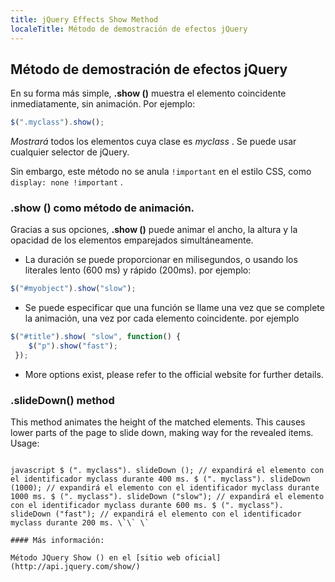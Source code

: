 ```yaml
---
title: jQuery Effects Show Method
localeTitle: Método de demostración de efectos jQuery
---
```

## Método de demostración de efectos jQuery

En su forma más simple, **.show ()** muestra el elemento coincidente inmediatamente, sin animación. Por ejemplo:

```javascript
$(".myclass").show(); 
```

_Mostrará_ todos los elementos cuya clase es _myclass_ . Se puede usar cualquier selector de jQuery.

Sin embargo, este método no se anula `!important` en el estilo CSS, como `display: none !important` .

### .show () como método de animación.

Gracias a sus opciones, **.show ()** puede animar el ancho, la altura y la opacidad de los elementos emparejados simultáneamente.

*   La duración se puede proporcionar en milisegundos, o usando los literales lento (600 ms) y rápido (200ms). por ejemplo:

```javascript
$("#myobject").show("slow"); 
```

*   Se puede especificar que una función se llame una vez que se complete la animación, una vez por cada elemento coincidente. por ejemplo

```javascript
$("#title").show( "slow", function() { 
    $("p").show("fast"); 
 }); 
  ``` 
 * More options exist, please refer to the official website for further details. 
 
 ### .slideDown() method 
 This method animates the height of the matched elements. This causes lower parts of the page to slide down, making way for the revealed items. 
 Usage: 
```

javascript $ (". myclass"). slideDown (); // expandirá el elemento con el identificador myclass durante 400 ms. $ (". myclass"). slideDown (1000); // expandirá el elemento con el identificador myclass durante 1000 ms. $ (". myclass"). slideDown ("slow"); // expandirá el elemento con el identificador myclass durante 600 ms. $ (". myclass"). slideDown ("fast"); // expandirá el elemento con el identificador myclass durante 200 ms. \`\` \`

#### Más información:

Método JQuery Show () en el [sitio web oficial](http://api.jquery.com/show/)